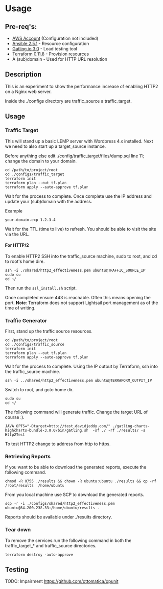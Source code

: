 # Usage

## Pre-req's:

 - [AWS Account](http://aws.amazon.com/) (Configuration not included)
 - [Ansible 2.5.1](https://www.ansible.com/) -  Resource configuration
 - [Gatling.io 3.0](https://gatling.io/) - Load testing tool
 - [Terraform 0.11.8](https://www.terraform.io/) - Provision resources
 - A (sub)domain - Used for HTTP URL resolution

## Description

This is an experiment to show the performance increase of enabling HTTP2 on a Nginx web server.

Inside the ./configs directory are traffic_source a traffic_target.

## Usage

### Traffic Target

This will stand up a basic LEMP server with Wordpress 4.x installed. Next we need to also start up a target_source instance.

Before anything else edit ./config/traffic_target/files/dump.sql line 11; change the domain to your domain.

    cd /path/to/project/root    
    cd ./configs/traffic_target
    terraform init
    terraform plan --out tf.plan
    terraform apply --auto-approve tf.plan

Wait for the process to complete. Once complete use the IP address and update your (sub)domain with the address.

Example

    your.domain.exp 1.2.3.4

Wait for the TTL (time to live) to refresh. You should be able to visit the site via the URL.

#### For HTTP/2

To enable HTTP2 SSH into the traffic_source machine, sudo to root, and cd to root's home dire.

    ssh -i ./shared/http2_effectiveness.pem ubuntu@TRAFFIC_SOURCE_IP
    sudo su
    cd ~/

Then run the `ssl_install.sh` script.

Once completed ensure 443 is reachable. Often this means opening the port.
**Note**: Terraform does not support Lightsail port management as of the time of writing.


### Traffic Generator

First, stand up the traffic source resources.

    cd /path/to/project/root
    cd ./configs/traffic_source
    terraform init
    terraform plan --out tf.plan
    terraform apply --auto-approve tf.plan

Wait for the process to complete. Using the IP output by Terraform, ssh into the traffic_source machine.

    ssh -i ../shared/http2_effectiveness.pem ubuntu@TERRAFORM_OUTPIT_IP

Switch to root, and goto home dir.

    sudo su
    cd ~/
    
The following command will generate traffic. Change the target URL of course :).

    JAVA_OPTS="-Dtarget=http://test.davidjeddy.com/" ./gatling-charts-highcharts-bundle-3.0.0/bin/gatling.sh  -sf ./ -rf ./results/ -s Http2Test
    
To test HTTP2 change to address from http to https.


### Retrieving Reports

If you want to be able to download the generated reports, execute the following command.

    chmod -R 0755 ./results && chown -R ubuntu:ubuntu ./results && cp -rf /root/results  /home/ubuntu

From you local machine use SCP to download the generated reports.

    scp -r -i ./configs/shared/http2_effectiveness.pem  ubuntu@34.200.238.33:/home/ubuntu/results .

Reports should be available under ./results directory.

### Tear down

To remove the services run the following command in both the traffic_target_* and traffic_source directories.

    terraform destroy -auto-approve

## Testing

TODO: Impairment https://github.com/ottomatica/opunit 